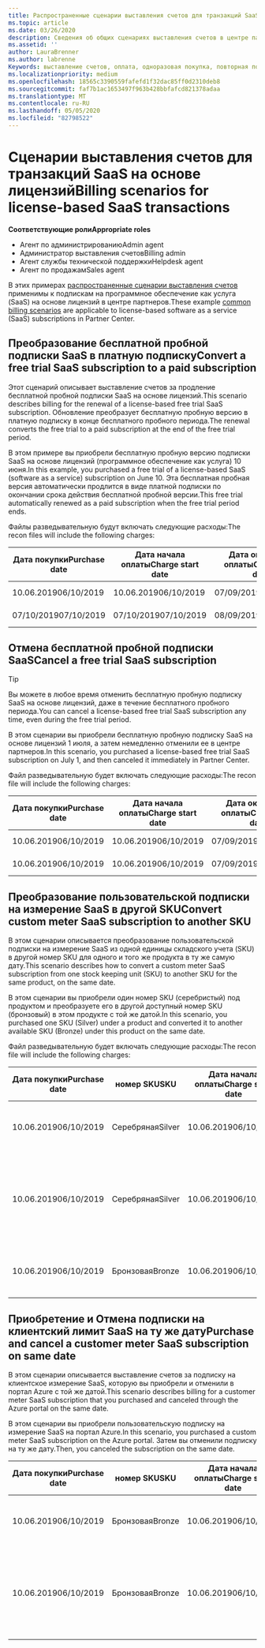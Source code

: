 ```yaml
---
title: Распространенные сценарии выставления счетов для транзакций SaaS на основе лицензий | Центр партнеров
ms.topic: article
ms.date: 03/26/2020
description: Сведения об общих сценариях выставления счетов в центре партнеров по транзакциям SaaS на основе лицензий.
ms.assetid: ''
author: LauraBrenner
ms.author: labrenne
Keywords: выставление счетов, оплата, одноразовая покупка, повторная покупка, подписки, рабочие места
ms.localizationpriority: medium
ms.openlocfilehash: 18565c3390559fafefd1f32dac85ff0d2310deb8
ms.sourcegitcommit: faf7b1ac1653497f963b428bbfafcd821378adaa
ms.translationtype: MT
ms.contentlocale: ru-RU
ms.lasthandoff: 05/05/2020
ms.locfileid: "82798522"
---
```

# <a name="billing-scenarios-for-license-based-saas-transactions"></a><span data-ttu-id="b53b2-104">Сценарии выставления счетов для транзакций SaaS на основе лицензий</span><span class="sxs-lookup"><span data-stu-id="b53b2-104">Billing scenarios for license-based SaaS transactions</span></span>

<span data-ttu-id="b53b2-105">**Соответствующие роли**</span><span class="sxs-lookup"><span data-stu-id="b53b2-105">**Appropriate roles**</span></span>

- <span data-ttu-id="b53b2-106">Агент по администрированию</span><span class="sxs-lookup"><span data-stu-id="b53b2-106">Admin agent</span></span>
- <span data-ttu-id="b53b2-107">Администратор выставления счетов</span><span class="sxs-lookup"><span data-stu-id="b53b2-107">Billing admin</span></span>
- <span data-ttu-id="b53b2-108">Агент службы технической поддержки</span><span class="sxs-lookup"><span data-stu-id="b53b2-108">Helpdesk agent</span></span>
- <span data-ttu-id="b53b2-109">Агент по продажам</span><span class="sxs-lookup"><span data-stu-id="b53b2-109">Sales agent</span></span>


<span data-ttu-id="b53b2-110">В этих примерах [распространенные сценарии выставления счетов](common-billing-scenarios.md) применимы к подпискам на программное обеспечение как услуга (SaaS) на основе лицензий в центре партнеров.</span><span class="sxs-lookup"><span data-stu-id="b53b2-110">These example [common billing scenarios](common-billing-scenarios.md) are applicable to license-based software as a service (SaaS) subscriptions in Partner Center.</span></span>

## <a name="convert-a-free-trial-saas-subscription-to-a-paid-subscription"></a><span data-ttu-id="b53b2-111">Преобразование бесплатной пробной подписки SaaS в платную подписку</span><span class="sxs-lookup"><span data-stu-id="b53b2-111">Convert a free trial SaaS subscription to a paid subscription</span></span>

<span data-ttu-id="b53b2-112">Этот сценарий описывает выставление счетов за продление бесплатной пробной подписки SaaS на основе лицензий.</span><span class="sxs-lookup"><span data-stu-id="b53b2-112">This scenario describes billing for the renewal of a license-based free trial SaaS subscription.</span></span> <span data-ttu-id="b53b2-113">Обновление преобразует бесплатную пробную версию в платную подписку в конце бесплатного пробного периода.</span><span class="sxs-lookup"><span data-stu-id="b53b2-113">The renewal converts the free trial to a paid subscription at the end of the free trial period.</span></span>

<span data-ttu-id="b53b2-114">В этом примере вы приобрели бесплатную пробную версию подписки SaaS на основе лицензий (программное обеспечение как услуга) 10 июня.</span><span class="sxs-lookup"><span data-stu-id="b53b2-114">In this example, you purchased a free trial of a license-based SaaS (software as a service) subscription on June 10.</span></span> <span data-ttu-id="b53b2-115">Эта бесплатная пробная версия автоматически продлится в виде платной подписки по окончании срока действия бесплатной пробной версии.</span><span class="sxs-lookup"><span data-stu-id="b53b2-115">This free trial automatically renewed as a paid subscription when the free trial period ends.</span></span>

<span data-ttu-id="b53b2-116">Файлы разведывательную будут включать следующие расходы:</span><span class="sxs-lookup"><span data-stu-id="b53b2-116">The recon files will include the following charges:</span></span>

| <span data-ttu-id="b53b2-117">Дата покупки</span><span class="sxs-lookup"><span data-stu-id="b53b2-117">Purchase date</span></span> | <span data-ttu-id="b53b2-118">Дата начала оплаты</span><span class="sxs-lookup"><span data-stu-id="b53b2-118">Charge start date</span></span> | <span data-ttu-id="b53b2-119">Дата окончания оплаты</span><span class="sxs-lookup"><span data-stu-id="b53b2-119">Charge end date</span></span> | <span data-ttu-id="b53b2-120">Цена за единицу</span><span class="sxs-lookup"><span data-stu-id="b53b2-120">Unit price</span></span> | <span data-ttu-id="b53b2-121">Количество единиц</span><span class="sxs-lookup"><span data-stu-id="b53b2-121">Unit quantity</span></span> | <span data-ttu-id="b53b2-122">Общая сумма</span><span class="sxs-lookup"><span data-stu-id="b53b2-122">Total amount</span></span> | <span data-ttu-id="b53b2-123">Тип оплаты</span><span class="sxs-lookup"><span data-stu-id="b53b2-123">Charge type</span></span> | <span data-ttu-id="b53b2-124">Описание подписки</span><span class="sxs-lookup"><span data-stu-id="b53b2-124">Subscription description</span></span> |
| ------------- | ----------------- | --------------- | ---------- | ------------- | ------------ | ----------- | ----------------- |
| <span data-ttu-id="b53b2-125">10.06.2019</span><span class="sxs-lookup"><span data-stu-id="b53b2-125">06/10/2019</span></span> | <span data-ttu-id="b53b2-126">10.06.2019</span><span class="sxs-lookup"><span data-stu-id="b53b2-126">06/10/2019</span></span> | <span data-ttu-id="b53b2-127">07/09/2019</span><span class="sxs-lookup"><span data-stu-id="b53b2-127">07/09/2019</span></span> | <span data-ttu-id="b53b2-128">0 долл. США</span><span class="sxs-lookup"><span data-stu-id="b53b2-128">$0</span></span> | <span data-ttu-id="b53b2-129">1</span><span class="sxs-lookup"><span data-stu-id="b53b2-129">1</span></span> | <span data-ttu-id="b53b2-130">0 долл. США</span><span class="sxs-lookup"><span data-stu-id="b53b2-130">$0</span></span> | <span data-ttu-id="b53b2-131">Создать</span><span class="sxs-lookup"><span data-stu-id="b53b2-131">New</span></span> | <span data-ttu-id="b53b2-132">Бесплатная пробная версия</span><span class="sxs-lookup"><span data-stu-id="b53b2-132">Free trial</span></span> |
| <span data-ttu-id="b53b2-133">07/10/2019</span><span class="sxs-lookup"><span data-stu-id="b53b2-133">07/10/2019</span></span> | <span data-ttu-id="b53b2-134">07/10/2019</span><span class="sxs-lookup"><span data-stu-id="b53b2-134">07/10/2019</span></span> | <span data-ttu-id="b53b2-135">08/09/2019</span><span class="sxs-lookup"><span data-stu-id="b53b2-135">08/09/2019</span></span> | <span data-ttu-id="b53b2-136">2 долл. США</span><span class="sxs-lookup"><span data-stu-id="b53b2-136">$2</span></span> | <span data-ttu-id="b53b2-137">1</span><span class="sxs-lookup"><span data-stu-id="b53b2-137">1</span></span> | <span data-ttu-id="b53b2-138">2 долл. США</span><span class="sxs-lookup"><span data-stu-id="b53b2-138">$2</span></span> | <span data-ttu-id="b53b2-139">Возобновление</span><span class="sxs-lookup"><span data-stu-id="b53b2-139">Renew</span></span> | <span data-ttu-id="b53b2-140">Платная подписка</span><span class="sxs-lookup"><span data-stu-id="b53b2-140">Paid subscription</span></span> |

## <a name="cancel-a-free-trial-saas-subscription"></a><span data-ttu-id="b53b2-141">Отмена бесплатной пробной подписки SaaS</span><span class="sxs-lookup"><span data-stu-id="b53b2-141">Cancel a free trial SaaS subscription</span></span>

> [!TIP]
> <span data-ttu-id="b53b2-142">Вы можете в любое время отменить бесплатную пробную подписку SaaS на основе лицензий, даже в течение бесплатного пробного периода.</span><span class="sxs-lookup"><span data-stu-id="b53b2-142">You can cancel a license-based free trial SaaS subscription any time, even during the free trial period.</span></span>

<span data-ttu-id="b53b2-143">В этом сценарии вы приобрели бесплатную пробную подписку SaaS на основе лицензий 1 июля, а затем немедленно отменили ее в центре партнеров.</span><span class="sxs-lookup"><span data-stu-id="b53b2-143">In this scenario, you purchased a license-based free trial SaaS subscription on July 1, and then canceled it immediately in Partner Center.</span></span>

<span data-ttu-id="b53b2-144">Файл разведывательную будет включать следующие расходы:</span><span class="sxs-lookup"><span data-stu-id="b53b2-144">The recon file will include the following charges:</span></span>

| <span data-ttu-id="b53b2-145">Дата покупки</span><span class="sxs-lookup"><span data-stu-id="b53b2-145">Purchase date</span></span> | <span data-ttu-id="b53b2-146">Дата начала оплаты</span><span class="sxs-lookup"><span data-stu-id="b53b2-146">Charge start date</span></span> | <span data-ttu-id="b53b2-147">Дата окончания оплаты</span><span class="sxs-lookup"><span data-stu-id="b53b2-147">Charge end date</span></span> | <span data-ttu-id="b53b2-148">Цена за единицу</span><span class="sxs-lookup"><span data-stu-id="b53b2-148">Unit price</span></span> | <span data-ttu-id="b53b2-149">Количество единиц</span><span class="sxs-lookup"><span data-stu-id="b53b2-149">Unit quantity</span></span> | <span data-ttu-id="b53b2-150">Общая сумма</span><span class="sxs-lookup"><span data-stu-id="b53b2-150">Total amount</span></span> | <span data-ttu-id="b53b2-151">Тип оплаты</span><span class="sxs-lookup"><span data-stu-id="b53b2-151">Charge type</span></span> | <span data-ttu-id="b53b2-152">Описание подписки</span><span class="sxs-lookup"><span data-stu-id="b53b2-152">Subscription description</span></span> |
| ------------- | ----------------- | --------------- | ---------- | ------------- | ------------ | ----------- | ----------------- |
| <span data-ttu-id="b53b2-153">10.06.2019</span><span class="sxs-lookup"><span data-stu-id="b53b2-153">06/10/2019</span></span> | <span data-ttu-id="b53b2-154">10.06.2019</span><span class="sxs-lookup"><span data-stu-id="b53b2-154">06/10/2019</span></span> | <span data-ttu-id="b53b2-155">07/09/2019</span><span class="sxs-lookup"><span data-stu-id="b53b2-155">07/09/2019</span></span> | <span data-ttu-id="b53b2-156">0 долл. США</span><span class="sxs-lookup"><span data-stu-id="b53b2-156">$0</span></span> | <span data-ttu-id="b53b2-157">11</span><span class="sxs-lookup"><span data-stu-id="b53b2-157">11</span></span> | <span data-ttu-id="b53b2-158">0 долл. США</span><span class="sxs-lookup"><span data-stu-id="b53b2-158">$0</span></span> | <span data-ttu-id="b53b2-159">Создать</span><span class="sxs-lookup"><span data-stu-id="b53b2-159">New</span></span> | <span data-ttu-id="b53b2-160">Бесплатная пробная версия</span><span class="sxs-lookup"><span data-stu-id="b53b2-160">Free trial</span></span> |
| <span data-ttu-id="b53b2-161">10.06.2019</span><span class="sxs-lookup"><span data-stu-id="b53b2-161">06/10/2019</span></span> | <span data-ttu-id="b53b2-162">10.06.2019</span><span class="sxs-lookup"><span data-stu-id="b53b2-162">06/10/2019</span></span> | <span data-ttu-id="b53b2-163">07/09/2019</span><span class="sxs-lookup"><span data-stu-id="b53b2-163">07/09/2019</span></span> | <span data-ttu-id="b53b2-164">0 долл. США</span><span class="sxs-lookup"><span data-stu-id="b53b2-164">$0</span></span> | <span data-ttu-id="b53b2-165">11</span><span class="sxs-lookup"><span data-stu-id="b53b2-165">11</span></span> | <span data-ttu-id="b53b2-166">0 долл. США</span><span class="sxs-lookup"><span data-stu-id="b53b2-166">$0</span></span> | <span data-ttu-id="b53b2-167">Отмена</span><span class="sxs-lookup"><span data-stu-id="b53b2-167">Cancel</span></span> | <span data-ttu-id="b53b2-168">Бесплатная пробная версия</span><span class="sxs-lookup"><span data-stu-id="b53b2-168">Free trial</span></span> |

## <a name="convert-custom-meter-saas-subscription-to-another-sku"></a><span data-ttu-id="b53b2-169">Преобразование пользовательской подписки на измерение SaaS в другой SKU</span><span class="sxs-lookup"><span data-stu-id="b53b2-169">Convert custom meter SaaS subscription to another SKU</span></span>

<span data-ttu-id="b53b2-170">В этом сценарии описывается преобразование пользовательской подписки на измерение SaaS из одной единицы складского учета (SKU) в другой номер SKU для одного и того же продукта в ту же самую дату.</span><span class="sxs-lookup"><span data-stu-id="b53b2-170">This scenario describes how to convert a custom meter SaaS subscription from one stock keeping unit (SKU) to another SKU for the same product, on the same date.</span></span>

<span data-ttu-id="b53b2-171">В этом сценарии вы приобрели один номер SKU (серебристый) под продуктом и преобразуете его в другой доступный номер SKU (бронзовый) в этом продукте с той же датой.</span><span class="sxs-lookup"><span data-stu-id="b53b2-171">In this scenario, you purchased one SKU (Silver) under a product and converted it to another available SKU (Bronze) under this product on the same date.</span></span>

<span data-ttu-id="b53b2-172">Файл разведывательную будет включать следующие расходы:</span><span class="sxs-lookup"><span data-stu-id="b53b2-172">The recon file will include the following charges:</span></span>

| <span data-ttu-id="b53b2-173">Дата покупки</span><span class="sxs-lookup"><span data-stu-id="b53b2-173">Purchase date</span></span> | <span data-ttu-id="b53b2-174">номер SKU</span><span class="sxs-lookup"><span data-stu-id="b53b2-174">SKU</span></span> | <span data-ttu-id="b53b2-175">Дата начала оплаты</span><span class="sxs-lookup"><span data-stu-id="b53b2-175">Charge start date</span></span> | <span data-ttu-id="b53b2-176">Дата окончания оплаты</span><span class="sxs-lookup"><span data-stu-id="b53b2-176">Charge end date</span></span> | <span data-ttu-id="b53b2-177">Цена за единицу</span><span class="sxs-lookup"><span data-stu-id="b53b2-177">Unit price</span></span> | <span data-ttu-id="b53b2-178">Количество единиц</span><span class="sxs-lookup"><span data-stu-id="b53b2-178">Unit quantity</span></span> | <span data-ttu-id="b53b2-179">Общая сумма</span><span class="sxs-lookup"><span data-stu-id="b53b2-179">Total amount</span></span> | <span data-ttu-id="b53b2-180">Тип оплаты</span><span class="sxs-lookup"><span data-stu-id="b53b2-180">Charge type</span></span> | <span data-ttu-id="b53b2-181">Описание подписки</span><span class="sxs-lookup"><span data-stu-id="b53b2-181">Subscription description</span></span> |
| ------------- | ----------------- | ----------------- | --------------- | ---------- | ------------- | ------------ | ----------- | ----------------- |
| <span data-ttu-id="b53b2-182">10.06.2019</span><span class="sxs-lookup"><span data-stu-id="b53b2-182">06/10/2019</span></span> | <span data-ttu-id="b53b2-183">Серебряная</span><span class="sxs-lookup"><span data-stu-id="b53b2-183">Silver</span></span> | <span data-ttu-id="b53b2-184">10.06.2019</span><span class="sxs-lookup"><span data-stu-id="b53b2-184">06/10/2019</span></span> | <span data-ttu-id="b53b2-185">10.06.2019</span><span class="sxs-lookup"><span data-stu-id="b53b2-185">06/10/2019</span></span> | <span data-ttu-id="b53b2-186">20 долл. США</span><span class="sxs-lookup"><span data-stu-id="b53b2-186">$20</span></span> | <span data-ttu-id="b53b2-187">1</span><span class="sxs-lookup"><span data-stu-id="b53b2-187">1</span></span> | <span data-ttu-id="b53b2-188">20 долл. США</span><span class="sxs-lookup"><span data-stu-id="b53b2-188">$20</span></span> | <span data-ttu-id="b53b2-189">Создать</span><span class="sxs-lookup"><span data-stu-id="b53b2-189">New</span></span> | <span data-ttu-id="b53b2-190">Подписка на SaaS с настраиваемым измерением</span><span class="sxs-lookup"><span data-stu-id="b53b2-190">Custom meter SaaS subscription</span></span> |
| <span data-ttu-id="b53b2-191">10.06.2019</span><span class="sxs-lookup"><span data-stu-id="b53b2-191">06/10/2019</span></span> | <span data-ttu-id="b53b2-192">Серебряная</span><span class="sxs-lookup"><span data-stu-id="b53b2-192">Silver</span></span> | <span data-ttu-id="b53b2-193">10.06.2019</span><span class="sxs-lookup"><span data-stu-id="b53b2-193">06/10/2019</span></span> | <span data-ttu-id="b53b2-194">10.06.2019</span><span class="sxs-lookup"><span data-stu-id="b53b2-194">06/10/2019</span></span> | <span data-ttu-id="b53b2-195">20 долл. США</span><span class="sxs-lookup"><span data-stu-id="b53b2-195">$20</span></span> | <span data-ttu-id="b53b2-196">1</span><span class="sxs-lookup"><span data-stu-id="b53b2-196">1</span></span> | <span data-ttu-id="b53b2-197">— $20</span><span class="sxs-lookup"><span data-stu-id="b53b2-197">-$20</span></span> | <span data-ttu-id="b53b2-198">Convert</span><span class="sxs-lookup"><span data-stu-id="b53b2-198">Convert</span></span> | <span data-ttu-id="b53b2-199">Пропорциональное использование подписки на SaaS для настраиваемого измерительного датчика</span><span class="sxs-lookup"><span data-stu-id="b53b2-199">Prorated rebill for custom meter SaaS subscription</span></span> |
| <span data-ttu-id="b53b2-200">10.06.2019</span><span class="sxs-lookup"><span data-stu-id="b53b2-200">06/10/2019</span></span> | <span data-ttu-id="b53b2-201">Бронзовая</span><span class="sxs-lookup"><span data-stu-id="b53b2-201">Bronze</span></span> | <span data-ttu-id="b53b2-202">10.06.2019</span><span class="sxs-lookup"><span data-stu-id="b53b2-202">06/10/2019</span></span> | <span data-ttu-id="b53b2-203">10.06.2019</span><span class="sxs-lookup"><span data-stu-id="b53b2-203">06/10/2019</span></span> | <span data-ttu-id="b53b2-204">10 долл. США</span><span class="sxs-lookup"><span data-stu-id="b53b2-204">$10</span></span> | <span data-ttu-id="b53b2-205">1</span><span class="sxs-lookup"><span data-stu-id="b53b2-205">1</span></span> | <span data-ttu-id="b53b2-206">10 долл. США</span><span class="sxs-lookup"><span data-stu-id="b53b2-206">$10</span></span> | <span data-ttu-id="b53b2-207">Convert</span><span class="sxs-lookup"><span data-stu-id="b53b2-207">Convert</span></span> | <span data-ttu-id="b53b2-208">Подписка на SaaS с настраиваемым измерением</span><span class="sxs-lookup"><span data-stu-id="b53b2-208">Custom meter SaaS subscription</span></span> |

## <a name="purchase-and-cancel-a-customer-meter-saas-subscription-on-same-date"></a><span data-ttu-id="b53b2-209">Приобретение и Отмена подписки на клиентский лимит SaaS на ту же дату</span><span class="sxs-lookup"><span data-stu-id="b53b2-209">Purchase and cancel a customer meter SaaS subscription on same date</span></span>

<span data-ttu-id="b53b2-210">В этом сценарии описывается выставление счетов за подписку на клиентское измерение SaaS, которую вы приобрели и отменили в портал Azure с той же датой.</span><span class="sxs-lookup"><span data-stu-id="b53b2-210">This scenario describes billing for a customer meter SaaS subscription that you purchased and canceled through the Azure portal on the same date.</span></span>

<span data-ttu-id="b53b2-211">В этом сценарии вы приобрели пользовательскую подписку на измерение SaaS на портал Azure.</span><span class="sxs-lookup"><span data-stu-id="b53b2-211">In this scenario, you purchased a custom meter SaaS subscription on the Azure portal.</span></span> <span data-ttu-id="b53b2-212">Затем вы отменили подписку на ту же дату.</span><span class="sxs-lookup"><span data-stu-id="b53b2-212">Then, you canceled the subscription on the same date.</span></span>

| <span data-ttu-id="b53b2-213">Дата покупки</span><span class="sxs-lookup"><span data-stu-id="b53b2-213">Purchase date</span></span> | <span data-ttu-id="b53b2-214">номер SKU</span><span class="sxs-lookup"><span data-stu-id="b53b2-214">SKU</span></span> | <span data-ttu-id="b53b2-215">Дата начала оплаты</span><span class="sxs-lookup"><span data-stu-id="b53b2-215">Charge start date</span></span> | <span data-ttu-id="b53b2-216">Дата окончания оплаты</span><span class="sxs-lookup"><span data-stu-id="b53b2-216">Charge end date</span></span> | <span data-ttu-id="b53b2-217">Цена за единицу</span><span class="sxs-lookup"><span data-stu-id="b53b2-217">Unit price</span></span> | <span data-ttu-id="b53b2-218">Количество единиц</span><span class="sxs-lookup"><span data-stu-id="b53b2-218">Unit quantity</span></span> | <span data-ttu-id="b53b2-219">Общая сумма</span><span class="sxs-lookup"><span data-stu-id="b53b2-219">Total amount</span></span> | <span data-ttu-id="b53b2-220">Тип оплаты</span><span class="sxs-lookup"><span data-stu-id="b53b2-220">Charge type</span></span> | <span data-ttu-id="b53b2-221">Описание подписки</span><span class="sxs-lookup"><span data-stu-id="b53b2-221">Subscription description</span></span> |
| ------------- | ------------- |----------------- | --------------- | ---------- | ------------- | ------------ | ----------- | ----------------- |
| <span data-ttu-id="b53b2-222">10.06.2019</span><span class="sxs-lookup"><span data-stu-id="b53b2-222">06/10/2019</span></span> | <span data-ttu-id="b53b2-223">Бронзовая</span><span class="sxs-lookup"><span data-stu-id="b53b2-223">Bronze</span></span> | <span data-ttu-id="b53b2-224">10.06.2019</span><span class="sxs-lookup"><span data-stu-id="b53b2-224">06/10/2019</span></span> | <span data-ttu-id="b53b2-225">10.06.2019</span><span class="sxs-lookup"><span data-stu-id="b53b2-225">06/10/2019</span></span> | <span data-ttu-id="b53b2-226">10 долл. США</span><span class="sxs-lookup"><span data-stu-id="b53b2-226">$10</span></span> | <span data-ttu-id="b53b2-227">1</span><span class="sxs-lookup"><span data-stu-id="b53b2-227">1</span></span> | <span data-ttu-id="b53b2-228">10 долл. США</span><span class="sxs-lookup"><span data-stu-id="b53b2-228">$10</span></span> | <span data-ttu-id="b53b2-229">Создать</span><span class="sxs-lookup"><span data-stu-id="b53b2-229">New</span></span> | <span data-ttu-id="b53b2-230">Подписка на SaaS с настраиваемым измерением</span><span class="sxs-lookup"><span data-stu-id="b53b2-230">Custom meter SaaS subscription</span></span> |
| <span data-ttu-id="b53b2-231">10.06.2019</span><span class="sxs-lookup"><span data-stu-id="b53b2-231">06/10/2019</span></span> | <span data-ttu-id="b53b2-232">Бронзовая</span><span class="sxs-lookup"><span data-stu-id="b53b2-232">Bronze</span></span> | <span data-ttu-id="b53b2-233">10.06.2019</span><span class="sxs-lookup"><span data-stu-id="b53b2-233">06/10/2019</span></span> | <span data-ttu-id="b53b2-234">10.06.2019</span><span class="sxs-lookup"><span data-stu-id="b53b2-234">06/10/2019</span></span> | <span data-ttu-id="b53b2-235">10 долл. США</span><span class="sxs-lookup"><span data-stu-id="b53b2-235">$10</span></span> | <span data-ttu-id="b53b2-236">1</span><span class="sxs-lookup"><span data-stu-id="b53b2-236">1</span></span> | <span data-ttu-id="b53b2-237">— $10</span><span class="sxs-lookup"><span data-stu-id="b53b2-237">-$10</span></span> | <span data-ttu-id="b53b2-238">CancelImmediate</span><span class="sxs-lookup"><span data-stu-id="b53b2-238">CancelImmediate</span></span> | <span data-ttu-id="b53b2-239">Подписка на SaaS с настраиваемым измерением</span><span class="sxs-lookup"><span data-stu-id="b53b2-239">Custom meter SaaS subscription</span></span> |

